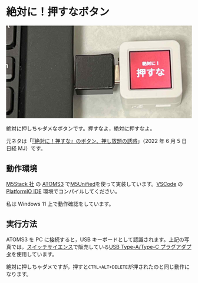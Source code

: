 # 絶対に！押すなボタン

<img src="https://github.com/3110/never-push-me/raw/main/images/never-push-me.jpg" width="800px">

絶対に押しちゃダメなボタンです。押すなよ，絶対に押すなよ。

元ネタは「[『絶対に！押すな』のボタン、押し放題の誘惑](https://www.nikkei.com/article/DGXZQOUC26A8A0W2A420C2000000/)」（2022 年 6 月 5 日 日経 MJ）です。

## 動作環境

[M5Stack 社](https://m5stack.com/) の [ATOMS3](https://shop.m5stack.com/products/atoms3-dev-kit-w-0-85-inch-screen) で[M5Unified](https://github.com/m5stack/M5Unified)を使って実装しています。[VSCode](https://azure.microsoft.com/ja-jp/products/visual-studio-code) の [PlatformIO IDE](https://platformio.org/platformio-ide) 環境でコンパイルしてください。

私は Windows 11 上で動作確認をしています。

## 実行方法

ATOMS3 を PC に接続すると，USB キーボードとして認識されます。上記の写真では，[スイッチサイエンス](https://www.switch-science.com/)で販売している[USB Type-A/Type-C プラグアダプタ](https://ssci.to/7998)を使用しています。

絶対に押しちゃダメですが，押すと`CTRL+ALT+DELETE`が押されたのと同じ動作になります。
